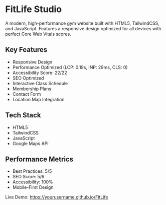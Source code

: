 # FitLife Studio

A modern, high-performance gym website built with HTML5, TailwindCSS, and JavaScript. Features a responsive design optimized for all devices with perfect Core Web Vitals scores.

## Key Features
- Responsive Design
- Performance Optimized (LCP: 0.19s, INP: 29ms, CLS: 0)
- Accessibility Score: 22/22
- SEO Optimized
- Interactive Class Schedule
- Membership Plans
- Contact Form
- Location Map Integration

## Tech Stack
- HTML5
- TailwindCSS
- JavaScript
- Google Maps API

## Performance Metrics
- Best Practices: 5/5
- SEO Score: 5/6
- Accessibility: 100%
- Mobile-First Design

Live Demo: https://yourusername.github.io/FitLife
